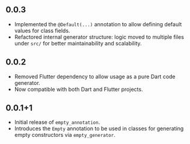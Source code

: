 ## 0.0.3

- Implemented the `@Default(...)` annotation to allow defining default values for class fields.
- Refactored internal generator structure: logic moved to multiple files under `src/` for better maintainability and scalability.

## 0.0.2

- Removed Flutter dependency to allow usage as a pure Dart code generator.
- Now compatible with both Dart and Flutter projects.

## 0.0.1+1

- Initial release of `empty_annotation`.
- Introduces the `Empty` annotation to be used in classes for generating empty constructors via `empty_generator`.
